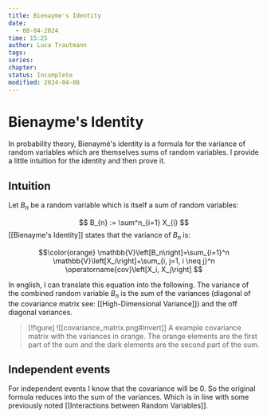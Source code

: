 ```yaml
---
title: Bienayme's Identity
date:
  - 08-04-2024
time: 15:25
author: Luca Trautmann
tags: 
series: 
chapter: 
status: Incomplete
modified: 2024-04-08
---
```

# Bienayme's Identity
In probability theory, Bienaymé's identity is a formula for the variance of random variables which are themselves sums of random variables. I provide a little intuition for the identity and then prove it.

## Intuition
Let $B_n$ be a random variable which is itself a sum of random variables:

$$
B_{n} := \sum^n_{i=1} X_{i}
$$
[[Bienayme's Identity]] states that the variance of $B_{n}$ is:

$$\color{orange}
\mathbb{V}\left[B_n\right]=\sum_{i=1}^n \mathbb{V}\left[X_i\right]+\sum_{i, j=1, i \neq j}^n \operatorname{cov}\left[X_i, X_j\right]
$$

In english, I can translate this equation into the following. The variance of the combined random variable $B_{n}$ is the sum of the variances (diagonal of the covariance matrix see: [[High-Dimensional Variance]]) and the off diagonal variances.


> [!figure] ![[covariance_matrix.png#invert]]
> A example covariance matrix with the variances in orange. The orange elements are the first part of the sum and the dark elements are the second part of the sum.


## Independent events
For independent events I know that the covariance will be 0. So the original formula reduces into the sum of the variances. Which is in line with some previously noted [[Interactions between Random Variables]].


